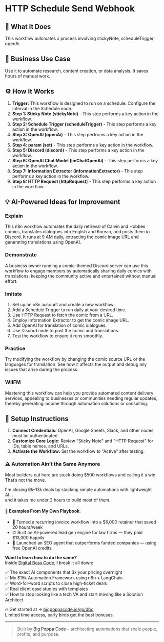 # HTTP Schedule Send Webhook

## 🚀 What It Does
This workflow automates a process involving stickyNote, scheduleTrigger, openAi.

## 💼 Business Use Case
Use it to automate research, content creation, or data analysis. It saves hours of manual work.

## ⚙️ How It Works
1.  **Trigger:** This workflow is designed to run on a schedule. Configure the interval in the Schedule node.
2. **Step 1: Sticky Note (stickyNote)** - This step performs a key action in the workflow.
3. **Step 2: Schedule Trigger (scheduleTrigger)** - This step performs a key action in the workflow.
4. **Step 3: OpenAI (openAi)** - This step performs a key action in the workflow.
5. **Step 4: param (set)** - This step performs a key action in the workflow.
6. **Step 5: Discord (discord)** - This step performs a key action in the workflow.
7. **Step 6: OpenAI Chat Model (lmChatOpenAi)** - This step performs a key action in the workflow.
8. **Step 7: Information Extractor (informationExtractor)** - This step performs a key action in the workflow.
9. **Step 8: HTTP Request (httpRequest)** - This step performs a key action in the workflow.

## 💡 AI-Powered Ideas for Improvement
### Explain
This n8n workflow automates the daily retrieval of Calvin and Hobbes comics, translates dialogues into English and Korean, and posts them to Discord. It runs at 9 AM daily, extracting the comic image URL and generating translations using OpenAI.

### Demonstrate
A business owner running a comic-themed Discord server can use this workflow to engage members by automatically sharing daily comics with translations, keeping the community active and entertained without manual effort.

### Imitate
1. Set up an n8n account and create a new workflow.
2. Add a Schedule Trigger to run daily at your desired time.
3. Use HTTP Request to fetch the comic from a URL.
4. Employ Information Extractor to get the comic image URL.
5. Add OpenAI for translation of comic dialogues.
6. Use Discord node to post the comic and translations.
7. Test the workflow to ensure it runs smoothly.

### Practice
Try modifying the workflow by changing the comic source URL or the languages for translation. See how it affects the output and debug any issues that arise during the process.

### WIIFM
Mastering this workflow can help you provide automated content delivery services, appealing to businesses or communities needing regular updates, thereby generating income through automation solutions or consulting.

## 🔧 Setup Instructions
1. **Connect Credentials:** OpenAI, Google Sheets, Slack, and other nodes must be authenticated.
2. **Customize Core Logic:** Review "Sticky Note" and "HTTP Request" for IDs, table names, and URLs.
3. **Activate the Workflow:** Set the workflow to "Active" after testing.

### ⚠️ Automation Ain’t the Same Anymore

Most builders out here are stuck doing $500 workflows and calling it a win.  
That’s not the move.  

I'm closing $6k–$13k deals by stacking simple automations with lightweight AI...  
and it takes me under 2 hours to build most of them.

#### 🧠 Examples From My Own Playbook:
- 🔁 Turned a recurring invoice workflow into a $6,000 retainer that saved 20 hours/week  
- ⚖️ Built an AI-powered lead gen engine for law firms — they paid $13,000 happily  
- 🚀 Launched an SEO agent that outperforms funded companies — using free OpenAI credits  

**Want to learn how to do the same?**  
Inside [Digital Boss Code](https://bigpoppacode.io/go/dbc), I break it all down:

✅ The exact AI components that 3x your pricing overnight  
✅ My $15k Automation Framework using n8n + LangChain  
✅ Word-for-word scripts to close high-ticket deals  
✅ Real client case studies with templates  
✅ How to stop looking like a tech VA and start moving like a Solution Architect  

🔥 Get started at → [bigpoppacode.io/go/dbc](https://bigpoppacode.io/go/dbc)  
Limited time access, early birds get the best bonuses.

---
> Built by [Big Poppa Code](https://bigpoppacode.io) – architecting automations that scale people, profits, and purpose.
